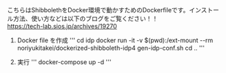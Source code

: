 こちらはShibbolethをDocker環境で動かすためのDockerfileです。インストール方法、使い方などは以下のブログをご覧ください！！  
https://tech-lab.sios.jp/archives/19270

1. Docker file を作成
'''
cd idp
docker run -it -v $(pwd):/ext-mount --rm noriyukitakei/dockerized-shibboleth-idp4 gen-idp-conf.sh
cd ..
'''

2. 実行
'''
docker-compose up -d
'''
